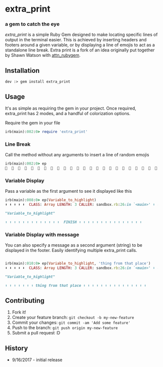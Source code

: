 # extra_print
### a gem to catch the eye

_extra_print_ is a simple Ruby Gem designed to make locating specific lines of output in the terminal easier. This is achieved by inserting headers and footers around a given variable, or by displaying a line of emojis to act as a standalone line break. Extra print is a fork of an idea originally put together by Shawn Watson with [attn_rubygem](https://github.com/its-swats/attn_rubygem).

## Installation
```
dev :> gem install extra_print
```

## Usage
It's as simple as requiring the gem in your project. Once required, extra_print has 2 modes, and a handful of colorization options.

Require the gem in your file
```ruby
irb(main):002:0> require 'extra_print'
```

### Line Break

Call the method without any arguments to insert a line of random emojis
```ruby
irb(main):002:0> ep
🌟  🌟  🌟  🌟  🌟  🌟  🌟  🌟  🌟  🌟  🌟  🌟  🌟  🌟  🌟  🌟  🌟  🌟  🌟  🌟  🌟  🌟  🌟  🌟  🌟  🌟  🌟  🌟  🌟  🌟  🌟  🌟  🌟  🌟  🌟  🌟  🌟  🌟  🌟  🌟
```

### Variable Display

Pass a variable as the first argument to see it displayed like this

```ruby
irb(main):008:0> ep(Variable_to_highlight)
⬇ ⬇ ⬇ ⬇ ⬇  CLASS: Array LENGTH: 3 CALLER: sandbox.rb:26:in `<main>' ⬇ ⬇ ⬇ ⬇ ⬇

"Variable_to_highlight"

⬆ ⬆ ⬆ ⬆ ⬆ ⬆ ⬆ ⬆ ⬆ ⬆ ⬆ ⬆ ⬆  FINISH ⬆ ⬆ ⬆ ⬆ ⬆ ⬆ ⬆ ⬆ ⬆ ⬆ ⬆ ⬆ ⬆ ⬆ ⬆
```

### Variable Display with message

You can also specify a message as a second argument (string) to be displayed in the footer. Easily identifying multiple extra_print calls.

```ruby

irb(main):010:0> ep(Variable_to_highlight, 'thing from that place')
⬇ ⬇ ⬇ ⬇ ⬇  CLASS: Array LENGTH: 3 CALLER: sandbox.rb:26:in `<main>' ⬇ ⬇ ⬇ ⬇ ⬇

"Variable_to_highlight"

⬆ ⬆ ⬆ ⬆ ⬆ ⬆ ⬆ thing from that place ⬆ ⬆ ⬆ ⬆ ⬆ ⬆ ⬆ ⬆ ⬆ ⬆ ⬆ ⬆ ⬆ ⬆ ⬆
```

## Contributing
1. Fork it!
2. Create your feature branch: `git checkout -b my-new-feature`
3. Commit your changes: `git commit -am 'Add some feature'`
4. Push to the branch: `git push origin my-new-feature`
5. Submit a pull request :D

## History

* 9/16/2017 - initial release

